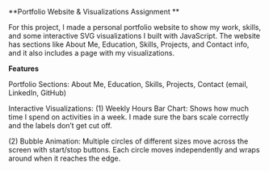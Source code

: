 **Portfolio Website & Visualizations Assignment
**

For this project, I made a personal portfolio website to show my work, skills, and some interactive SVG visualizations I built with JavaScript. The website has sections like About Me, Education, Skills, Projects, and Contact info, and it also includes a page with my visualizations.

**Features**

Portfolio Sections: 
About Me, Education, Skills, Projects, Contact (email, LinkedIn, GitHub)

Interactive Visualizations:
(1) Weekly Hours Bar Chart: Shows how much time I spend on activities in a week. I made sure the bars scale correctly and the labels don’t get cut off.

(2) Bubble Animation: Multiple circles of different sizes move across the screen with start/stop buttons. Each circle moves independently and wraps around when it reaches the edge.
